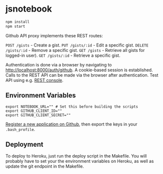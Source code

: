 jsnotebook
==========

```bash
npm install
npm start
```

Github API proxy implements these REST routes:

`POST /gists` - Create a gist.
`PUT /gists/:id` - Edit a specific gist.
`DELETE /gists/:id` - Remove a specific gist.
`GET /gists` - Retrieve all gists for logged-in user).
`GET /gists/:id` - Retrieve a specific gist.

Authentication is done via a browser by navigating to
[http://localhost:8000/auth/github](http://localhost:8000/auth/github).
A cookie-based session is established. Calls to the REST API can be made via the
browser after authentication. Test API using e.g.
[REST console](https://chrome.google.com/webstore/detail/rest-console/cokgbflfommojglbmbpenpphppikmonn?hl=en).

## Environment Variables

```
export NOTEBOOK_URL="" # Set this before building the scripts
export GITHUB_CLIENT_ID=""
export GITHUB_CLIENT_SECRET=""
```

[Register a new application on Github](https://github.com/settings/applications/new), then export the keys in your `.bash_profile`.

## Deployment

To deploy to Heroku, just run the deploy script in the Makefile. You will probably have to set your the environment variables on Heroku, as well as update the git endpoint in the Makefile.
